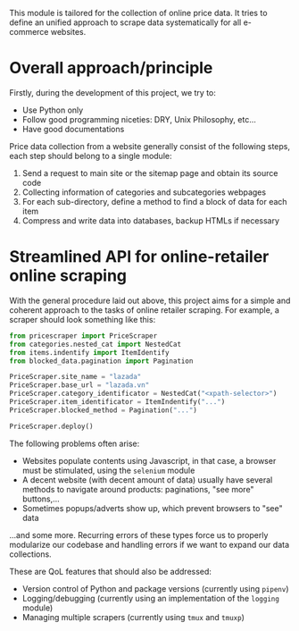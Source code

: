 This module is tailored for the collection of online price data. It tries to define an unified approach to scrape data systematically for all e-commerce websites.

# Overall approach/principle

Firstly, during the development of this project, we try to:

- Use Python only
- Follow good programming niceties: DRY, Unix Philosophy, etc...
- Have good documentations

Price data collection from a website generally consist of the following steps, each step should belong to a single module:

1. Send a request to main site or the sitemap page and obtain its source code
2. Collecting information of categories and subcategories webpages
3. For each sub-directory, define a method to find a block of data for each item
4. Compress and write data into databases, backup HTMLs if necessary


# Streamlined API for online-retailer online scraping

With the general procedure laid out above, this project aims for a simple and coherent approach to the tasks of online retailer scraping. For example, a scraper should look something like this:

```python
from pricescraper import PriceScraper
from categories.nested_cat import NestedCat
from items.indentify import ItemIdentify
from blocked_data.pagination import Pagination

PriceScraper.site_name = "lazada"
PriceScraper.base_url = "lazada.vn"
PriceScraper.category_identificator = NestedCat("<xpath-selector>")
PriceScraper.item_identificator = ItemIndentify("...")
PriceScraper.blocked_method = Pagination("...")

PriceScraper.deploy()
```

The following problems often arise:

- Websites populate contents using Javascript, in that case, a browser must be stimulated, using the `selenium` module
- A decent website (with decent amount of data) usually have several methods to navigate around products: paginations, "see more" buttons,...
- Sometimes popups/adverts show up, which prevent browsers to "see" data

...and some more. Recurring errors of these types force us to properly modularize our codebase and handling errors if we want to expand our data collections.

These are QoL features that should also be addressed:

- Version control of Python and package versions (currently using `pipenv`)
- Logging/debugging (currently using an implementation of the `logging` module)
- Managing multiple scrapers (currently using `tmux` and `tmuxp`)
